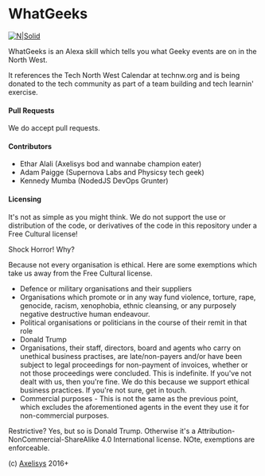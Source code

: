 # WhatGeeks

[![N|Solid](https://s3.amazonaws.com/CAPS-SSE/echo_developer/9f6d6fe4b2d9449189db15dd0ddc3a8f/APP_ICON?versionId=1QmbHNuSy59R3iQR08g5iyxuM_U6kYfF&AWSAccessKeyId=AKIAIPQVCQDA4Q7UBRKQ&Expires=1484341618&Signature=zSYRsfi%2BivSCJTWNtPU0yHLKuXc%3D)](https://nodesource.com/products/nsolid)

WhatGeeks is an Alexa skill which tells you what Geeky events are on in the North West. 

It references the Tech North West Calendar at technw.org and is being donated to the tech community as part of a team building and tech learnin' exercise. 

#### Pull Requests
We do accept pull requests. 

#### Contributors
* Ethar Alali (Axelisys bod and wannabe champion eater)
* Adam Paigge (Supernova Labs and Physicsy tech geek)
* Kennedy Mumba (NodedJS DevOps Grunter)

#### Licensing
It's not as simple as you might think. We do not support the use or distribution of the code, or derivatives of the code in this repository under a Free Cultural license!

Shock Horror! Why? 

Because not every organisation is ethical. Here are some exemptions which take us away from the Free Cultural license.

* Defence or military organisations and their suppliers
* Organisations which promote or in any way fund violence, torture, rape, genocide, racism, xenophobia, ethnic cleansing, or any purposely negative destructive human endeavour. 
* Political organisations or politicians in the course of their remit in that role
* Donald Trump
* Organisations, their staff, directors, board and agents who carry on unethical business practises, are late/non-payers and/or have been subject to legal proceedings for non-payment of invoices, whether or not those proceedings were concluded. This is indefinite. If you've not dealt with us, then you're fine. We do this because we support ethical business practices. If you're not sure, get in touch. 
* Commercial purposes - This is not the same as the previous point, which excludes the aforementioned agents in the event they use it for non-commercial purposes. 

Restrictive? Yes, but so is Donald Trump. Otherwise it's a Attribution-NonCommercial-ShareAlike 4.0 International license. NOte, exemptions are enforceable.

(c) [Axelisys](http://www.axelisys.co.uk) 2016+
